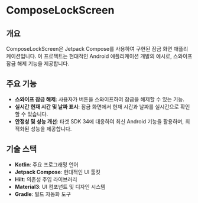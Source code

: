 # ComposeLockScreen

## 개요

ComposeLockScreen은 Jetpack Compose를 사용하여 구현된 잠금 화면 애플리케이션입니다. 이 프로젝트는 현대적인 Android 애플리케이션 개발의 예시로, 스와이프 잠금 해제 기능을 제공합니다.

## 주요 기능

- **스와이프 잠금 해제**: 사용자가 버튼을 스와이프하여 잠금을 해제할 수 있는 기능.
- **실시간 현재 시간 및 날짜 표시**: 잠금 화면에서 현재 시간과 날짜를 실시간으로 확인할 수 있습니다.
- **안정성 및 성능 개선**: 타겟 SDK 34에 대응하여 최신 Android 기능을 활용하며, 최적화된 성능을 제공합니다.

## 기술 스택

- **Kotlin**: 주요 프로그래밍 언어
- **Jetpack Compose**: 현대적인 UI 툴킷
- **Hilt**: 의존성 주입 라이브러리
- **Material3**: UI 컴포넌트 및 디자인 시스템
- **Gradle**: 빌드 자동화 도구